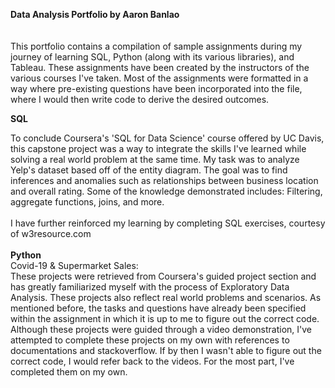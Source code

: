 
<b>Data Analysis Portfolio by Aaron Banlao</b><br>
<br>
<br>
This portfolio contains a compilation of sample assignments during my journey of learning SQL, Python (along with its various libraries), and Tableau. These assignments have been created by the instructors of the various courses I've taken. Most of the assignments were formatted in a way where pre-existing questions have been incorporated into the file, where I would then write code to derive the desired outcomes. 

<b>SQL</b>

To conclude Coursera's 'SQL for Data Science' course offered by UC Davis, this capstone project was a way to integrate the skills I've learned while solving a real world problem at the same time. My task was to analyze Yelp's dataset based off of the entity diagram. The goal was to find inferences and anomalies such as relationships between business location and overall rating. Some of the knowledge demonstrated includes: Filtering, aggregate functions, joins, and more.<br>
<br>
I have further reinforced my learning by completing SQL exercises, courtesy of w3resource.com
<br>
<br>
<b>Python</b><br>
Covid-19 & Supermarket Sales:<br>
These projects were retrieved from Coursera's guided project section and has greatly familiarized myself with the process of Exploratory Data Analysis. These projects also reflect real world problems and scenarios. As mentioned before, the tasks and questions have already been specified within the assignment in which it is up to me to figure out the correct code. Although these projects were guided through a video demonstration, I've attempted to complete these projects on my own with references to documentations and stackoverflow. If by then I wasn't able to figure out the correct code, I would refer back to the videos. For the most part, I've completed them on my own.

